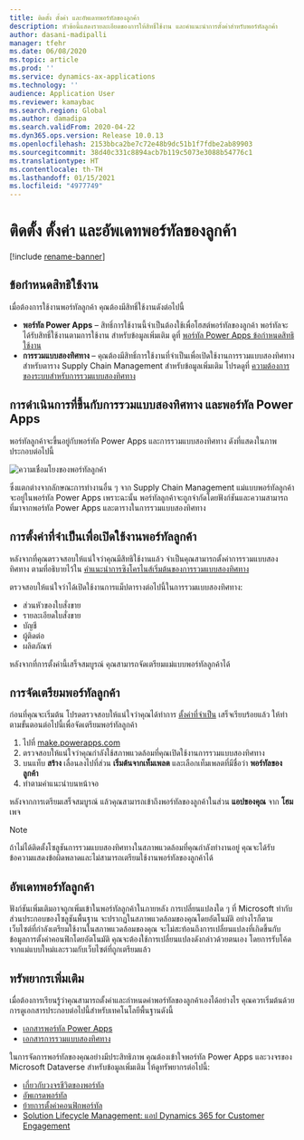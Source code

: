 ```yaml
---
title: ติดตั้ง ตั้งค่า และอัพเดทพอร์ทัลของลูกค้า
description: หัวข้อนี้แสดงรายละเอียดของการให้สิทธิ์ใช้งาน และคำแนะนำการตั้งค่าสำหรับพอร์ทัลลูกค้า
author: dasani-madipalli
manager: tfehr
ms.date: 06/08/2020
ms.topic: article
ms.prod: ''
ms.service: dynamics-ax-applications
ms.technology: ''
audience: Application User
ms.reviewer: kamaybac
ms.search.region: Global
ms.author: damadipa
ms.search.validFrom: 2020-04-22
ms.dyn365.ops.version: Release 10.0.13
ms.openlocfilehash: 2153bbca2be7c72e48b9dc51b1f7fdbe2ab89903
ms.sourcegitcommit: 38d40c331c8894acb7b119c5073e3088b54776c1
ms.translationtype: HT
ms.contentlocale: th-TH
ms.lasthandoff: 01/15/2021
ms.locfileid: "4977749"
---
```

# <a name="install-set-up-and-update-the-customer-portal"></a>ติดตั้ง ตั้งค่า และอัพเดทพอร์ทัลของลูกค้า

[!include [rename-banner](~/includes/cc-data-platform-banner.md)]

## <a name="licensing-requirements"></a>ข้อกำหนดสิทธิใช้งาน

เมื่อต้องการใช้งานพอร์ทัลลูกค้า คุณต้องมีสิทธิ์ใช้งานดังต่อไปนี้

- **พอร์ทัล Power Apps** – สิทธิ์การใช้งานนี้จำเป็นต้องใช้เพื่อโฮสต์พอร์ทัลของลูกค้า พอร์ทัลจะได้รับสิทธิ์ใช้งานตามการใช้งาน สำหรับข้อมูลเพิ่มเติม ดูที่ [พอร์ทัล Power Apps ข้อกำหนดสิทธิใช้งาน](https://docs.microsoft.com/power-platform/admin/powerapps-flow-licensing-faq#portals)
- **การรวมแบบสองทิศทาง** – คุณต้องมีสิทธิ์การใช้งานที่จำเป็นเพื่อเปิดใช้งานการรวมแบบสองทิศทางสำหรับตาราง Supply Chain Management สำหรับข้อมูลเพิ่มเติม โปรดดูที่ [ความต้องการของระบบสำหรับการรวมแบบสองทิศทาง](../../fin-ops-core/dev-itpro/data-entities/dual-write/dual-write-system-req.md)

## <a name="dependencies-on-dual-write-and-power-apps-portals"></a>การดำเนินการที่ขึ้นกับการรวมแบบสองทิศทาง และพอร์ทัล Power Apps

พอร์ทัลลูกค้าจะขึ้นอยู่กับพอร์ทัล Power Apps และการรวมแบบสองทิศทาง ดังที่แสดงในภาพประกอบต่อไปนี้

![ความเชื่อมโยงของพอร์ทัลลูกค้า](media/customer-portal-elements.png "ความเชื่อมโยงของพอร์ทัลลูกค้า")

ซึ่งแตกต่างจากลักษณะการทำงานอื่น ๆ จาก Supply Chain Management แม่แบบพอร์ทัลลูกค้าจะอยู่ในพอร์ทัล Power Apps เพราะฉะนั้น พอร์ทัลลูกค้าจะถูกจำกัดโดยฟังก์ชันและความสามารถที่มาจากพอร์ทัล Power Apps และตารางในการรวมแบบสองทิศทาง

## <a name="required-setup-to-enable-the-customer-portal"></a><a name="required-setup"></a> การตั้งค่าที่จำเป็นเพื่อเปิดใช้งานพอร์ทัลลูกค้า

หลังจากที่คุณตรวจสอบให้แน่ใจว่าคุณมีสิทธิใช้งานแล้ว จำเป็นคุณสามารถตั้งค่าการรวมแบบสองทิศทาง ตามที่อธิบายไว้ใน [คำแนะนำการซิงโครไนส์เริ่มต้นของการรวมแบบสองทิศทาง](../../fin-ops-core/dev-itpro/data-entities/dual-write/initial-sync.md)

ตรวจสอบให้แน่ใจว่าได้เปิดใช้งานการแม็ปตารางต่อไปนี้ในการรวมแบบสองทิศทาง:

- ส่วนหัวของใบสั่งขาย
- รายละเอียดใบสั่งขาย
- บัญชี
- ผู้ติดต่อ
- ผลิตภัณฑ์

หลังจากที่การตั้งค่านี้เสร็จสมบูรณ์ คุณสามารถจัดเตรียมแม่แบบพอร์ทัลลูกค้าได้

## <a name="provision-the-customer-portal"></a>การจัดเตรียมพอร์ทัลลูกค้า

ก่อนที่คุณจะเริ่มต้น โปรดตรวจสอบให้แน่ใจว่าคุณได้ทำการ [ตั้งค่าที่จำเป็น](#required-setup) เสร็จเรียบร้อยแล้ว ให้ทำตามขั้นตอนต่อไปนี้เพื่อจัดเตรียมพอร์ทัลลูกค้า

1. ไปที่ [make.powerapps.com](https://make.powerapps.com/)
2. ตรวจสอบให้แน่ใจว่าคุณกำลังใช้สภาพแวดล้อมที่คุณเปิดใช้งานการรวมแบบสองทิศทาง
3. บนแท็บ **สร้าง** เลื่อนลงไปที่ส่วน **เริ่มต้นจากเท็มเพลต** และเลือกเท็มเพลตที่มีชื่อว่า **พอร์ทัลของลูกค้า**
4. ทำตามคำแนะนำบนหน้าจอ

หลังจากการเตรียมเสร็จสมบูรณ์ แล้วคุณสามารถเข้าถึงพอร์ทัลของลูกค้าในส่วน **แอปของคุณ** จาก **โฮม** เพจ

> [!NOTE]
> ถ้าไม่ได้ติดตั้งโซลูชันการรวมแบบสองทิศทางในสภาพแวดล้อมที่คุณกำลังทำงานอยู่ คุณจะได้รับข้อความแสดงข้อผิดพลาดและไม่สามารถเตรียมใช้งานพอร์ทัลของลูกค้าได้

## <a name="update-the-customer-portal"></a>อัพเดทพอร์ทัลลูกค้า

ฟังก์ชันเพิ่มเติมอาจถูกเพิ่มเข้าในพอร์ทัลลูกค้าในภายหลัง การเปลี่ยนแปลงใด ๆ ที่ Microsoft ทำกับส่วนประกอบของโซลูชันพื้นฐาน จะปรากฏในสภาพแวดล้อมของคุณโดยอัตโนมัติ อย่างไรก็ตาม เว็บไซต์ที่กำลังเตรียมใช้งานในสภาพแวดล้อมของคุณ จะไม่สะท้อนถึงการเปลี่ยนแปลงที่เกิดขึ้นกับข้อมูลการตั้งค่าคอนฟิกโดยอัตโนมัติ คุณจะต้องใช้การเปลี่ยนแปลงดังกล่าวด้วยตนเอง โดยการรับโค้ดจากแม่แบบใหม่และรวมกับเว็บไซต์ที่ถูกเตรียมแล้ว

## <a name="additional-resources"></a>ทรัพยากรเพิ่มเติม

เมื่อต้องการเรียนรู้ว่าคุณสามารถตั้งค่าและกำหนดค่าพอร์ทัลของลูกค้าเองได้อย่างไร คุณควรเริ่มต้นด้วยการดูเอกสารประกอบต่อไปนี้สำหรับเทคโนโลยีพื้นฐานดังนี้

- [เอกสารพอร์ทัล Power Apps](https://docs.microsoft.com/powerapps/maker/portals/overview)
- [เอกสารการรวมแบบสองทิศทาง](../../fin-ops-core/dev-itpro/data-entities/dual-write/dual-write-home-page.md)

ในการจัดการพอร์ทัลของคุณอย่างมีประสิทธิภาพ คุณต้องเข้าใจพอร์ทัล Power Apps และวงจรของ Microsoft Dataverse สำหรับข้อมูลเพิ่มเติม ให้ดูทรัพยากรต่อไปนี้:

- [เกี่ยวกับวงจรชีวิตของพอร์ทัล](https://docs.microsoft.com/powerapps/maker/portals/admin/portal-lifecycle)
- [อัพเกรดพอร์ทัล](https://docs.microsoft.com/powerapps/maker/portals/admin/upgrade-portal)
- [ย้ายการตั้งค่าคอนฟิกพอร์ทัล](https://docs.microsoft.com/powerapps/maker/portals/admin/migrate-portal-configuration)
- [Solution Lifecycle Management: แอป Dynamics 365 for Customer Engagement](https://www.microsoft.com/download/details.aspx?id=57777)
